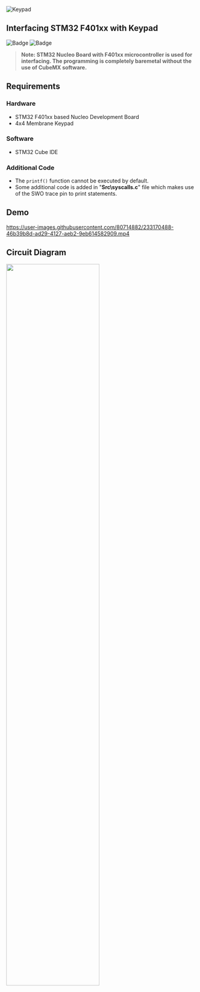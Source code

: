 ![Keypad](https://user-images.githubusercontent.com/80714882/232504315-d153a301-703b-4692-905c-0fe6e0cf2498.png)

## Interfacing STM32 F401xx with Keypad
![Badge](https://img.shields.io/badge/STM32-F401-03234B?style=for-the-badge&logo=stmicroelectronics&logoColor=white)
![Badge](https://img.shields.io/badge/Cortex_M4-0091BD?style=for-the-badge&logo=arm&logoColor=white)

> **Note: STM32 Nucleo Board with F401xx microcontroller is used for interfacing. The programming is completely baremetal without the use of CubeMX software.** 

## Requirements

### Hardware

- STM32 F401xx based Nucleo Development Board
- 4x4 Membrane Keypad

### Software

- STM32 Cube IDE

### Additional Code

- The `printf()` function cannot be executed by default. 
- Some additional code is added in "**Src\syscalls.c**" file which makes use of the SWO trace pin to print statements.

## Demo

https://user-images.githubusercontent.com/80714882/233170488-46b39b8d-ad29-4127-aeb2-9eb614582909.mp4

## Circuit Diagram

<img src="https://user-images.githubusercontent.com/80714882/232569183-c1f0748b-c357-4fe6-adc0-abda0b615434.png"  width="70%" height="70%">
